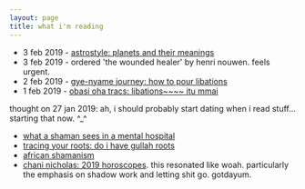 ```yaml
---
layout: page
title: what i'm reading
---
```


* 3 feb 2019 - [astrostyle: planets and their meanings](https://astrostyle.com/learn-astrology/planets-and-meanings/)
* 3 feb 2019 - ordered 'the wounded healer' by henri nouwen. feels urgent. 
* 2 feb 2019 - [gye-nyame journey: how to pour libations](https://www.gyenyamejourney.com/2011/04/how-to-pour-libations.html)
* 1 feb 2019 - [obasi oha tracs: libations~~~~ itu mmai](https://globalfaithministriesofchiism.wordpress.com/2012/05/04/libations-itu-mmai-7/)


thought on 27 jan 2019: ah, i should probably start dating when i read stuff... starting that now. ^_^

* [what a shaman sees in a mental hospital](https://www.wakingtimes.com/2014/08/22/shaman-sees-mental-hospital/)
* [tracing your roots: do i have gullah roots](https://www.theroot.com/tracing-your-roots-do-i-have-gullah-roots-1820520606)
* [african shamanism](http://www.shamanportal.org/shamanism_african.php)
* [chani nicholas: 2019 horoscopes](https://chaninicholas.com/2019-horoscope/). this resonated like woah. particularly the emphasis on shadow work and letting shit go. gotdayum. 